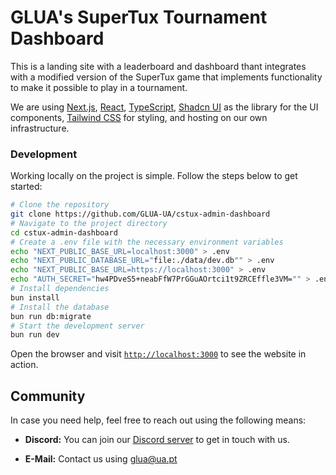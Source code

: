 # GLUA's SuperTux Tournament Dashboard

This is a landing site with a leaderboard and dashboard thant integrates with a modified version of the SuperTux game that implements functionality to make it possible to play in a tournament. 

We are using [Next.js](https://nextjs.org), [React](https://reactjs.org), [TypeScript](https://www.typescriptlang.org), [Shadcn UI](https://ui.shadcn.com/) as the library for the UI components, [Tailwind CSS](https://tailwindcss.com) for styling, and hosting on our own infrastructure.

### Development

Working locally on the project is simple. Follow the steps below to get started:

```bash
# Clone the repository
git clone https://github.com/GLUA-UA/cstux-admin-dashboard
# Navigate to the project directory
cd cstux-admin-dashboard
# Create a .env file with the necessary environment variables
echo "NEXT_PUBLIC_BASE_URL=localhost:3000" > .env
echo "NEXT_PUBLIC_DATABASE_URL="file:./data/dev.db"" > .env
echo "NEXT_PUBLIC_BASE_URL=https://localhost:3000" > .env
echo "AUTH_SECRET="hw4PDveS5+neabFfW7PrGGuAOrtci1t9ZRCEffle3VM="" > .env
# Install dependencies
bun install
# Install the database
bun run db:migrate
# Start the development server
bun run dev
```

Open the browser and visit [`http://localhost:3000`](http://localhost:3000) to see the website in action.

## Community

In case you need help, feel free to reach out using the following means:

- **Discord:** You can join our [Discord server](https://discord.com/invite/AcvtHWz) to get in touch with us.

- **E-Mail:** Contact us using [glua@ua.pt](mailto:glua@ua.pt)